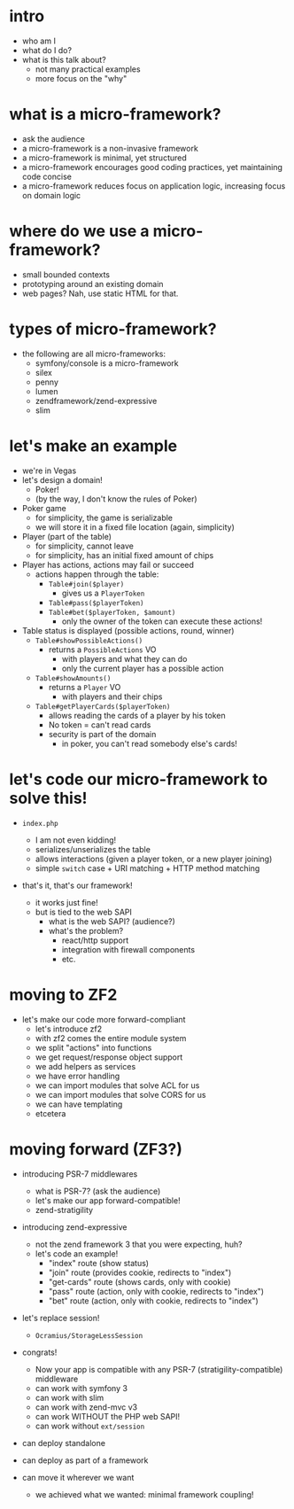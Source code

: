 # intro

 - who am I
 - what do I do?
 - what is this talk about?
    - not many practical examples
    - more focus on the "why"
    
# what is a micro-framework?

 - ask the audience
 - a micro-framework is a non-invasive framework
 - a micro-framework is minimal, yet structured
 - a micro-framework encourages good coding practices, yet maintaining code concise
 - a micro-framework reduces focus on application logic, increasing focus on domain logic
   
# where do we use a micro-framework?

 - small bounded contexts
 - prototyping around an existing domain
 - web pages? Nah, use static HTML for that.
 
# types of micro-framework?

 - the following are all micro-frameworks:
    - symfony/console is a micro-framework
    - silex
    - penny
    - lumen
    - zendframework/zend-expressive
    - slim

# let's make an example

 - we're in Vegas
 - let's design a domain!
    - Poker!
    - (by the way, I don't know the rules of Poker)
 - Poker game
    - for simplicity, the game is serializable
    - we will store it in a fixed file location (again, simplicity)
 - Player (part of the table)
    - for simplicity, cannot leave
    - for simplicity, has an initial fixed amount of chips
 - Player has actions, actions may fail or succeed
    - actions happen through the table:
       - `Table#join($player)`
          - gives us a `PlayerToken`
       - `Table#pass($playerToken)`
       - `Table#bet($playerToken, $amount)`
          - only the owner of the token can execute these actions!
 - Table status is displayed (possible actions, round, winner)
    - `Table#showPossibleActions()`
       - returns a `PossibleActions` VO
          - with players and what they can do
          - only the current player has a possible action
    - `Table#showAmounts()`
       - returns a `Player` VO
          - with players and their chips
    - `Table#getPlayerCards($playerToken)`
       - allows reading the cards of a player by his token
       - No token = can't read cards
       - security is part of the domain
          - in poker, you can't read somebody else's cards!

# let's code our micro-framework to solve this!

 - `index.php`
    - I am not even kidding!
    - serializes/unserializes the table
    - allows interactions (given a player token, or a new player joining)
    - simple `switch` case + URI matching + HTTP method matching
    
 - that's it, that's our framework!
    - it works just fine!
    - but is tied to the web SAPI
       - what is the web SAPI? (audience?)
       - what's the problem?
          - react/http support
          - integration with firewall components
          - etc.
          
# moving to ZF2
          
 - let's make our code more forward-compliant
    - let's introduce zf2
    - with zf2 comes the entire module system
    - we split "actions" into functions
    - we get request/response object support
    - we add helpers as services
    - we have error handling
    - we can import modules that solve ACL for us
    - we can import modules that solve CORS for us
    - we can have templating
    - etcetera
    
# moving forward (ZF3?)
          
 - introducing PSR-7 middlewares
    - what is PSR-7? (ask the audience)
    - let's make our app forward-compatible!
    - zend-stratigility
 
 - introducing zend-expressive
    - not the zend framework 3 that you were expecting, huh?
    - let's code an example!
       - "index" route (show status)
       - "join" route (provides cookie, redirects to "index")
       - "get-cards" route (shows cards, only with cookie)
       - "pass" route (action, only with cookie, redirects to "index")
       - "bet" route (action, only with cookie, redirects to "index")
       
 - let's replace session!
    - `Ocramius/StorageLessSession`
    
 - congrats!
    - Now your app is compatible with any PSR-7 (stratigility-compatible) middleware
    - can work with symfony 3
    - can work with slim
    - can work with zend-mvc v3
    - can work WITHOUT the PHP web SAPI!
    - can work without `ext/session`
 
 - can deploy standalone
 - can deploy as part of a framework
 - can move it wherever we want
    - we achieved what we wanted: minimal framework coupling!